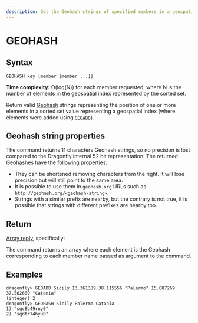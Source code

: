 ```yaml
---
description: Get the Geohash strings of specified members in a geospatial index
---
```


# GEOHASH

## Syntax

    GEOHASH key [member [member ...]]

**Time complexity:** O(log(N)) for each member requested, where N is the number of elements in the geospatial index represented by the sorted set.

Return valid [Geohash](https://en.wikipedia.org/wiki/Geohash) strings representing the position of one or more elements
in a sorted set value representing a geospatial index (where elements were added using [`GEOADD`](./geoadd.md)).

## Geohash string properties

The command returns 11 characters Geohash strings, so no precision is lost compared to the Dragonfly internal 52 bit representation.
The returned Geohashes have the following properties:

- They can be shortened removing characters from the right. It will lose precision but will still point to the same area.
- It is possible to use them in `geohash.org` URLs such as `http://geohash.org/<geohash-string>`.
- Strings with a similar prefix are nearby, but the contrary is not true, it is possible that strings with different prefixes are nearby too.

## Return

[Array reply](https://redis.io/docs/reference/protocol-spec/#resp-arrays), specifically:

The command returns an array where each element is the Geohash corresponding to each member name passed as argument to the command.

## Examples

```shell
dragonfly> GEOADD Sicily 13.361389 38.115556 "Palermo" 15.087269 37.502669 "Catania"
(integer) 2
dragonfly> GEOHASH Sicily Palermo Catania
1) "sqc8b49rny0"
2) "sqdtr74hyu0"
```
